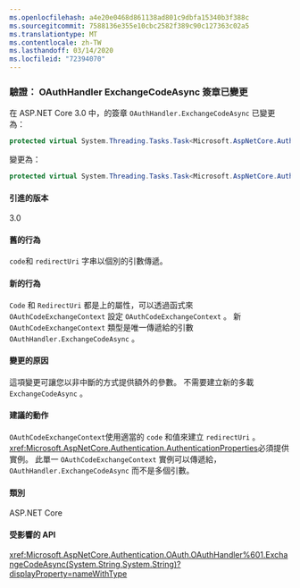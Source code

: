 ```yaml
---
ms.openlocfilehash: a4e20e0468d861138ad801c9dbfa15340b3f388c
ms.sourcegitcommit: 7588136e355e10cbc2582f389c90c127363c02a5
ms.translationtype: MT
ms.contentlocale: zh-TW
ms.lasthandoff: 03/14/2020
ms.locfileid: "72394070"
---
```

### <a name="authentication-oauthhandler-exchangecodeasync-signature-changed"></a>驗證： OAuthHandler ExchangeCodeAsync 簽章已變更

在 ASP.NET Core 3.0 中，的簽章 `OAuthHandler.ExchangeCodeAsync` 已變更為：

```csharp
protected virtual System.Threading.Tasks.Task<Microsoft.AspNetCore.Authentication.OAuth.OAuthTokenResponse> ExchangeCodeAsync(string code, string redirectUri) { throw null; }
```

變更為：

```csharp
protected virtual System.Threading.Tasks.Task<Microsoft.AspNetCore.Authentication.OAuth.OAuthTokenResponse> ExchangeCodeAsync(Microsoft.AspNetCore.Authentication.OAuth.OAuthCodeExchangeContext context) { throw null; }
```

#### <a name="version-introduced"></a>引進的版本

3.0

#### <a name="old-behavior"></a>舊的行為

`code`和 `redirectUri` 字串以個別的引數傳遞。

#### <a name="new-behavior"></a>新的行為

`Code` 和 `RedirectUri` 都是上的屬性，可以透過函式來 `OAuthCodeExchangeContext` 設定 `OAuthCodeExchangeContext` 。 新 `OAuthCodeExchangeContext` 類型是唯一傳遞給的引數 `OAuthHandler.ExchangeCodeAsync` 。

#### <a name="reason-for-change"></a>變更的原因

這項變更可讓您以非中斷的方式提供額外的參數。 不需要建立新的多載 `ExchangeCodeAsync` 。

#### <a name="recommended-action"></a>建議的動作

`OAuthCodeExchangeContext`使用適當的 `code` 和值來建立 `redirectUri` 。 <xref:Microsoft.AspNetCore.Authentication.AuthenticationProperties>必須提供實例。 此單一 `OAuthCodeExchangeContext` 實例可以傳遞給， `OAuthHandler.ExchangeCodeAsync` 而不是多個引數。

#### <a name="category"></a>類別

ASP.NET Core

#### <a name="affected-apis"></a>受影響的 API

<xref:Microsoft.AspNetCore.Authentication.OAuth.OAuthHandler%601.ExchangeCodeAsync(System.String,System.String)?displayProperty=nameWithType>

<!--

#### Affected APIs

`M:Microsoft.AspNetCore.Authentication.OAuth.OAuthHandler`1.ExchangeCodeAsync(System.String,System.String)`

-->
